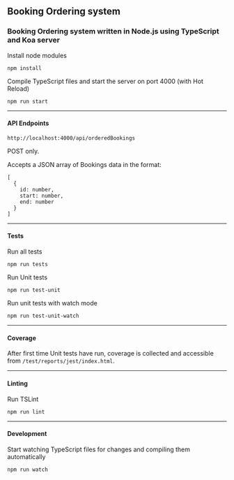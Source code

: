 ## Booking Ordering system

### Booking Ordering system written in Node.js using TypeScript and Koa server

Install node modules

	npm install

Compile TypeScript files and start the server on port 4000 (with Hot Reload)

	npm run start
	
---
	
#### API Endpoints

	http://localhost:4000/api/orderedBookings

POST only.

Accepts a JSON array of Bookings data in the format:
	
	[
	  {
	    id: number,
	    start: number,
	    end: number
	  }
	]
	
---

#### Tests

Run all tests

	npm run tests
	
Run Unit tests

	npm run test-unit
	
Run unit tests with watch mode
	
	npm run test-unit-watch
	
---
#### Coverage

After first time Unit tests have run, coverage is collected and accessible from `/test/reports/jest/index.html`.

---

#### Linting
	
Run TSLint

	npm run lint

---

#### Development

Start watching TypeScript files for changes and compiling them automatically

	npm run watch
	
